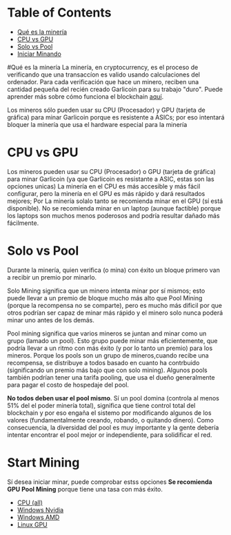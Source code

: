 # Table of Contents
- [Qué es la minería](#what-is-mining)
- [CPU vs GPU](#cpu-vs-gpu)
- [Solo vs Pool](#solo-vs-pool)
- [Iniciar Minando](#start-mining)

#Qué es la minería
La minería, en cryptocurrency, es el proceso de verificando que una transaccíon es valido usando calculaciones del ordenador. Para cada verificación que hace un minero, reciben una cantidad pequeña del recién creado Garlicoin para su trabajo "duro". Puede aprender más sobre cómo funciona el blockchain [aquí](https://www.youtube.com/watch?v=bBC-nXj3Ng4).

Los mineros sólo pueden usar su CPU (Procesador) y GPU (tarjeta de gráfica) para minar Garlicoin porque es resistente a ASICs; por eso intentará bloquer la minería que usa el hardware especial para la minería

# CPU vs GPU
Los mineros pueden usar su CPU (Procesador) o GPU (tarjeta de gráfica) para minar Garlicoin (ya que Garlicoin es resistante a ASIC, estas son las opciones unicas)
La minería en el CPU es más accesible y más fácil configurar, pero la minería  en el GPU es más rápido y dará resultados mejores; Por La minería solalo tanto se recomienda minar en el GPU (sí está disponible).
No se recomienda minar en un laptop (aunque factible) porque los laptops son muchos menos poderosos and podría resultar dañado más fácilmente.

# Solo vs Pool
Durante la minería, quien verifica (o mina) con éxito un bloque primero van a recibir un premio por minarlo.
<br>

Solo Mining significa que un minero intenta minar por sí mismos; esto puede llevar a un premio de bloque mucho más alto que Pool Mining (porque la recompensa no se comparte), pero es mucho más dificil por que otros podrían ser capaz de minar más rápido y el minero solo nunca poderá minar uno antes de los demás.
<br>

Pool mining significa que varios mineros se juntan and minar como un grupo (lamado un pool). Esto grupo puede minar más eficientemente, que podría llevar a un ritmo con más éxito (y por lo tanto un premio) para los mineros.
Porque los pools son un grupo de mineros,cuando recibe una recompensa, se distribuye a todos basado en cuanto ha contrbuido (significando un premio más bajo que con solo mining). Algunos pools también podrían tener una tarifa pooling, que usa el dueño generalmente para pagar el costo de hospedaje del pool.
<br>

**No todos deben usar el pool mismo**. Sí un pool domina (controla al menos 51% del el poder minería total), significa que tiene control total del blockchain y por eso engaña el sistemo por modificando algunos de los valores (fundamentalmente creando, robando, o quitando dinero). Como consecuencia, la diversidad del pool es muy importante y la gente debería intentar encontrar el pool mejor or independiente, para solidificar el red.

# Start Mining
Sí desea iniciar minar, puede comprobar estss opciones
**Se recomienda GPU Pool Mining** porque tiene una tasa con más éxito.
- [CPU (all)](./mining-cpu.html)
- [Windows Nvidia](./mining-win-nvidia.html)
- [Windows AMD](./mining-win-amd.html)
- [Linux GPU](./mining-nix-gpu.html)
